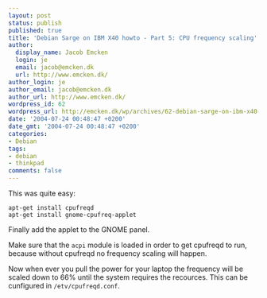 ```yaml
---
layout: post
status: publish
published: true
title: 'Debian Sarge on IBM X40 howto - Part 5: CPU frequency scaling'
author:
  display_name: Jacob Emcken
  login: je
  email: jacob@emcken.dk
  url: http://www.emcken.dk/
author_login: je
author_email: jacob@emcken.dk
author_url: http://www.emcken.dk/
wordpress_id: 62
wordpress_url: http://emcken.dk/wp/archives/62-debian-sarge-on-ibm-x40-howto-part-5-cpu-frequency-scaling.html
date: '2004-07-24 00:48:47 +0200'
date_gmt: '2004-07-24 00:48:47 +0200'
categories:
- Debian
tags:
- debian
- thinkpad
comments: false
---
```

This was quite easy:

```
apt-get install cpufreqd
apt-get install gnome-cpufreq-applet
```

Finally add the applet to the GNOME panel.

Make sure that the `acpi` module is loaded in order to get cpufreqd to run, because without cpufreqd no frequency scaling will happen.

Now when ever you pull the power for your laptop the frequency will be scaled down to 66% until the system requires the recources. This can be cunfigured in `/etv/cpufreqd.conf`.

